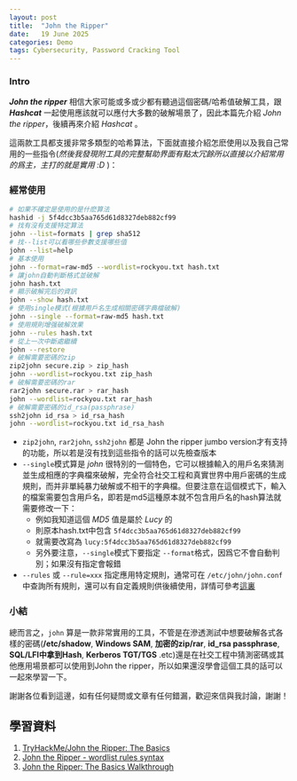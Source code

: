 ```yaml
---
layout: post
title:  "John the Ripper"
date:   19 June 2025
categories: Demo
tags: Cybersecurity, Password Cracking Tool
---
```

<html>
<body>
<div markdown="block" style="margin-top: 10px">
    
### Intro
***John the ripper*** 相信大家可能或多或少都有聽過這個密碼/哈希值破解工具，跟 ***Hashcat*** 一起使用應該就可以應付大多數的破解場景了，因此本篇先介紹 *John the ripper*，後續再來介紹 *Hashcat* 。

這兩款工具都支援非常多類型的哈希算法，下面就直接介紹怎麽使用以及我自己常用的一些指令(*然後我發現附工具的完整幫助界面有點太冗餘所以直接以介紹常用的爲主，主打的就是實用 :D* )：
  
  
### 經常使用
```bash
# 如果不確定是使用的是什麽算法
hashid -j 5f4dcc3b5aa765d61d8327deb882cf99
# 找有沒有支援特定算法
john --list=formats | grep sha512
# 找--list可以看哪些參數支援哪些值
john --list=help
# 基本使用
john --format=raw-md5 --wordlist=rockyou.txt hash.txt
# 讓john自動判斷格式並破解
john hash.txt
# 顯示破解完后的資訊
john --show hash.txt
# 使用single模式(根據用戶名生成相關密碼字典檔破解)
john --single --format=raw-md5 hash.txt
# 使用規則增强破解效果
john --rules hash.txt
# 從上一次中斷處繼續
john --restore
# 破解需要密碼的zip
zip2john secure.zip > zip_hash
john --wordlist=rockyou.txt zip_hash
# 破解需要密碼的rar
rar2john secure.rar > rar_hash
john --wordlist=rockyou.txt rar_hash
# 破解需要密碼的id_rsa(passphrase)
ssh2john id_rsa > id_rsa_hash
john --wordlist=rockyou.txt id_rsa_hash
```
  
- `zip2john`, `rar2john`, `ssh2john` 都是 John the ripper jumbo version才有支持的功能，所以若是沒有找到這些指令的話可以先檢查版本
- `--single`模式算是 *john* 很特別的一個特色，它可以根據輸入的用戶名來猜測並生成相應的字典檔來破解，完全符合社交工程和真實世界中用戶密碼的生成規則，而并非單純暴力破解或不相干的字典檔。但要注意在這個模式下，輸入的檔案需要包含用戶名，即若是md5這種原本就不包含用戶名的hash算法就需要修改一下：
  - 例如我知道這個 *MD5* 值是屬於 *Lucy* 的
  - 則原本hash.txt中包含 `5f4dcc3b5aa765d61d8327deb882cf99`
  - 就需要改寫為 `lucy:5f4dcc3b5aa765d61d8327deb882cf99`
  - 另外要注意，`--single`模式下要指定 `--format`格式，因爲它不會自動判別；如果沒有指定會報錯
- `--rules` 或 `--rule=xxx` 指定應用特定規則，通常可在 `/etc/john/john.conf` 中查詢所有規則，還可以有自定義規則供後續使用，詳情可參考[這裏](https://www.openwall.com/john/doc/RULES.shtml)
  
  
### 小結
總而言之，`john` 算是一款非常實用的工具，不管是在滲透測試中想要破解各式各樣的密碼(**/etc/shadow**, **Windows SAM**, **加密的zip/rar**, **id_rsa passphrase**, **SQL/LFI中拿到Hash**, **Kerberos TGT/TGS** .etc)還是在社交工程中猜測密碼或其他應用場景都可以使用到John the ripper，所以如果還沒學會這個工具的話可以一起來學習一下。
  
謝謝各位看到這邊，如有任何疑問或文章有任何錯漏，歡迎來信與我討論，謝謝！

## 學習資料
1. [TryHackMe/John the Ripper: The Basics](https://tryhackme.com/room/johntheripperbasics) 
2. [John the Ripper - wordlist rules syntax](https://www.openwall.com/john/doc/RULES.shtml)
3. [John the Ripper: The Basics Walkthrough](https://www.youtube.com/watch?v=V405LPqqCCA&t=1784s)

</div>
</body>
</html>
